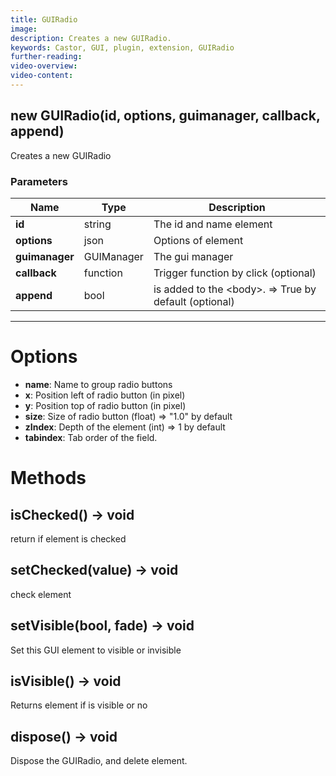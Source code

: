 ```yaml
---
title: GUIRadio
image:  
description: Creates a new GUIRadio.
keywords: Castor, GUI, plugin, extension, GUIRadio
further-reading:
video-overview: 
video-content:
---
```


## new GUIRadio(id, options, guimanager, callback, append)
Creates a new GUIRadio

### Parameters
Name | Type | Description
---|---|---
**id** | string | The id and name element
**options** | json | Options of element
**guimanager** | GUIManager | The gui manager
**callback** | function | Trigger function by click (optional)
**append** | bool | is added to the &lt;body&gt;. =&gt; True by default (optional)
---

# Options

* **name**: Name to group radio buttons
* **x**: Position left of radio button (in pixel)
* **y**: Position top of radio button (in pixel)
* **size**: Size of radio button (float) =&gt; "1.0" by default
* **zIndex**: Depth of the element (int) =&gt; 1 by default
* **tabindex**: Tab order of the field.

# Methods

## isChecked() → void
return if element is checked

## setChecked(value) → void
check element

## setVisible(bool, fade) → void
Set this GUI element to visible or invisible

## isVisible() → void
Returns element if is visible or no

## dispose() → void
Dispose the GUIRadio, and delete element.
